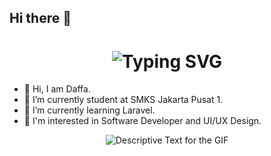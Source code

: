 ## Hi there 👋

<div align="center">
    <h1>
        <img src="https://readme-typing-svg.herokuapp.com?font=Jetbrains+mono&size=40&duration=3000&color=33FF33&center=true&vCenter=true&width=435&lines=Hey..+I'm+[Daffa];This+is..;..my+Github..;" alt="Typing SVG"/>
    </h1>
</div>

- 👋 Hi, I am Daffa.
- 🔭 I’m currently student at SMKS Jakarta Pusat 1.
- 🌱 I’m currently learning Laravel.
- 👀 I'm interested in Software Developer and UI/UX Design.

<div align="center">
    <p>
        <img src="https://tenor.com/view/mangaitalia-darth-vader-star-wars-zzk-gif-26822937" alt="Descriptive Text for the GIF" />
    </p>
</div>

